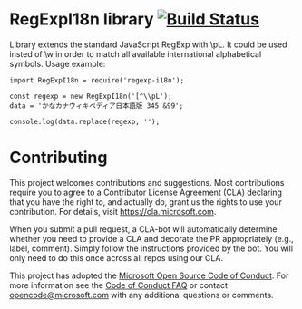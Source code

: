# RegExpI18n library [![Build Status](https://travis-ci.org/Microsoft/regexp-i18n.svg?branch=master)](https://travis-ci.org/Microsoft/regexp-i18n)
Library extends the standard JavaScript RegExp with \pL. It could be used insted of \w in order to match all available international alphabetical symbols.
Usage example:

```
import RegExpI18n = require('regexp-i18n');

const regexp = new RegExpI18n('[^\\pL');
data = 'かなカナウィキペディア日本語版 345 &99';

console.log(data.replace(regexp, '');
```
# Contributing

This project welcomes contributions and suggestions.  Most contributions require you to agree to a
Contributor License Agreement (CLA) declaring that you have the right to, and actually do, grant us
the rights to use your contribution. For details, visit https://cla.microsoft.com.

When you submit a pull request, a CLA-bot will automatically determine whether you need to provide
a CLA and decorate the PR appropriately (e.g., label, comment). Simply follow the instructions
provided by the bot. You will only need to do this once across all repos using our CLA.

This project has adopted the [Microsoft Open Source Code of Conduct](https://opensource.microsoft.com/codeofconduct/).
For more information see the [Code of Conduct FAQ](https://opensource.microsoft.com/codeofconduct/faq/) or
contact [opencode@microsoft.com](mailto:opencode@microsoft.com) with any additional questions or comments.
